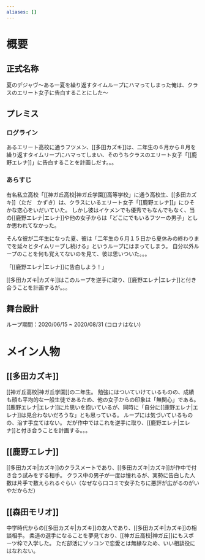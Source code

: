 ```yaml
---
aliases: []
---
```

# 概要
## 正式名称
夏のデジャヴ～ある一夏を繰り返すタイムループにハマってしまった俺は、クラスのエリート女子に告白することにした～
## プレミス
### ログライン
あるエリート高校に通うフツメン、[[多田カズキ]]は、二年生の６月から８月を繰り返すタイムリープにハマってしまい、そのうちクラスのエリート女子「[[鹿野エレナ]]」に告白することを計画しだす。。。
### あらすじ
有名私立高校「[[神ガ丘高校|神ガ丘学園]]高等学校」に通う高校生、[[多田カズキ]]（ただ　かずき）は、クラスにいるエリート女子「[[鹿野エレナ]]」にひそかな恋心をいだいていた。
しかし彼はイケメンでも優秀でもなんでもなく、当の[[鹿野エレナ|エレナ]]や他の女子からは「どこにでもいるフツーの男子」としか思われてなかった。

そんな彼が二年生になった夏、彼は「二年生の６月１５日から夏休みの終わりまでを延々とタイムリープし続ける」というループにはまってしまう。
自分以外ループのことを何も覚えてないのを見て、彼は思いついた。。。

「[[鹿野エレナ|エレナ]]に告白しよう！」

[[多田カズキ|カズキ]]はこのループを逆手に取り、[[鹿野エレナ|エレナ]]と付き合うことを計画するが。。。
## 舞台設計
ループ期間：2020/06/15 ~ 2020/08/31 (コロナはない)
# メイン人物
## [[多田カズキ]]
[[神ガ丘高校|神ガ丘学園]]の二年生。
勉強にはついていけているものの、成績も顔も平均的な一般生徒であるため、他の女子からの印象は「無関心」である。
[[鹿野エレナ|エレナ]]に片思いを抱いているが、同時に「自分に[[鹿野エレナ|エレナ]]は見合わないだろうな」とも思っている。
ループには気づいているものの、治す手立てはない。
だが作中ではこれを逆手に取り、[[鹿野エレナ|エレナ]]と付き合うことを計画する。。。

## [[鹿野エレナ]]
[[多田カズキ|カズキ]]のクラスメートであり、[[多田カズキ|カズキ]]が作中で付き合う試みをする相手。
クラス中の男子が一度は憧れるが、実勢に告白した人数は片手で数えられるぐらい（なぜなら口コミで女子たちに悪評が広がるのがいやだからだ）

## [[森田モリオ]]
中学時代からの[[多田カズキ|カズキ]]の友人であり、[[多田カズキ|カズキ]]の相談相手。
柔道の選手になることを夢見ており、[[神ガ丘高校|神ガ丘]]にもスポーツ枠で入学した。
ただ部活にゾッコンで恋愛とは無縁なため、いい相談役にはなれない。